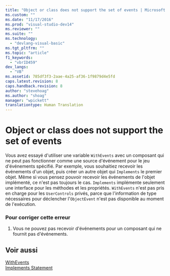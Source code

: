 ```yaml
---
title: "Object or class does not support the set of events | Microsoft Docs"
ms.custom: ""
ms.date: "11/17/2016"
ms.prod: "visual-studio-dev14"
ms.reviewer: ""
ms.suite: ""
ms.technology: 
  - "devlang-visual-basic"
ms.tgt_pltfrm: ""
ms.topic: "article"
f1_keywords: 
  - "vbrID459"
dev_langs: 
  - "VB"
ms.assetid: 785df3f3-2aae-4a25-af36-1f9879d4e5fd
caps.latest.revision: 8
caps.handback.revision: 8
author: "stevehoag"
ms.author: "shoag"
manager: "wpickett"
translationtype: Human Translation
---
```

# Object or class does not support the set of events
Vous avez essayé d'utiliser une variable `WithEvents` avec un composant qui ne peut pas fonctionner comme une source d'événement pour le jeu d'événements spécifié.  Par exemple, vous souhaitiez recevoir les événements d'un objet, puis créer un autre objet qui `Implements` le premier objet.  Même si vous pensez pouvoir recevoir les événements de l'objet implémenté, ce n'est pas toujours le cas.  `Implements` implémente seulement une interface pour les méthodes et les propriétés.  `WithEvents` n'est pas pris en charge pour les `UserControls` privés, parce que l'information de type nécessaires pour déclencher l'`ObjectEvent` n'est pas disponible au moment de l'exécution.  
  
### Pour corriger cette erreur  
  
1.  Vous ne pouvez pas recevoir d'événements pour un composant qui ne fournit pas d'événements.  
  
## Voir aussi  
 [WithEvents](../../../visual-basic/language-reference/modifiers/withevents.md)   
 [Implements Statement](../../../visual-basic/language-reference/statements/implements-statement.md)